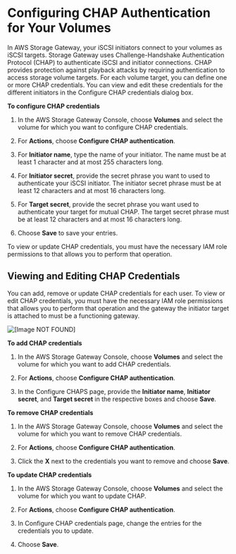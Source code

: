 # Configuring CHAP Authentication for Your Volumes<a name="GettingStartedConfigureChap"></a>

In AWS Storage Gateway, your iSCSI initiators connect to your volumes as iSCSI targets\. Storage Gateway uses Challenge\-Handshake Authentication Protocol \(CHAP\) to authenticate iSCSI and initiator connections\. CHAP provides protection against playback attacks by requiring authentication to access storage volume targets\. For each volume target, you can define one or more CHAP credentials\. You can view and edit these credentials for the different initiators in the Configure CHAP credentials dialog box\.

**To configure CHAP credentials**

1. In the AWS Storage Gateway Console, choose **Volumes** and select the volume for which you want to configure CHAP credentials\.

1. For **Actions**, choose **Configure CHAP authentication**\.

1. For **Initiator name**, type the name of your initiator\. The name must be at least 1 character and at most 255 characters long\.

1. For **Initiator secret**, provide the secret phrase you want to used to authenticate your iSCSI initiator\. The initiator secret phrase must be at least 12 characters and at most 16 characters long\.

1. For **Target secret**, provide the secret phrase you want used to authenticate your target for mutual CHAP\. The target secret phrase must be at least 12 characters and at most 16 characters long\.

1. Choose **Save** to save your entries\. 

To view or update CHAP credentials, you must have the necessary IAM role permissions to that allows you to perform that operation\.

## Viewing and Editing CHAP Credentials<a name="edit-chap-volume"></a>

You can add, remove or update CHAP credentials for each user\. To view or edit CHAP credentials, you must have the necessary IAM role permissions that allows you to perform that operation and the gateway the initiator target is attached to must be a functioning gateway\.

![\[Image NOT FOUND\]](http://docs.aws.amazon.com/storagegateway/latest/userguide/images/configure-chap.png)

**To add CHAP credentials**

1. In the AWS Storage Gateway Console, choose **Volumes** and select the volume for which you want to add CHAP credentials\.

1. For **Actions**, choose **Configure CHAP authentication**\.

1. In the Configure CHAPS page, provide the **Initiator name**, **Initiator secret**, and **Target secret** in the respective boxes and choose **Save**\.

**To remove CHAP credentials**

1. In the AWS Storage Gateway Console, choose **Volumes** and select the volume for which you want to remove CHAP credentials\.

1. For **Actions**, choose **Configure CHAP authentication**\.

1. Click the **X** next to the credentials you want to remove and choose **Save**\.

**To update CHAP credentials**

1. In the AWS Storage Gateway Console, choose **Volumes** and select the volume for which you want to update CHAP\.

1. For **Actions**, choose **Configure CHAP authentication**\.

1. In Configure CHAP credentials page, change the entries for the credentials you to update\.

1. Choose **Save**\.